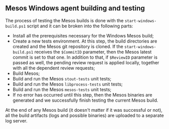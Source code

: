 ## Mesos Windows agent building and testing

The process of testing the Mesos builds is done with the `start-windows-build.ps1` script and it can be broken into the following parts:

* Install all the prerequisites necessary for the Windows Mesos build;
* Create a new tests environment. At this step, the build directories are created and the Mesos git repository is cloned. If the `start-windows-build.ps1` receives the `$CommitID` parameter, then the Mesos latest commit is set to that one. In addition to that, if `$ReviewID` parameter is passed as well, the pending review request is applied locally, together with all the dependent review requests;
* Build Mesos;
* Build and run the Mesos `stout-tests` unit tests;
* Build and run the Mesos `libprocess-tests` unit tests;
* Build and run the Mesos `mesos-tests` unit tests;
* If no error has occurred until this step, then the Mesos binaries are generated and we successfully finish testing the current Mesos build.

At the end of any Mesos build (it doesn't matter if it was successful or not), all the build artifacts (logs and possible binaries) are uploaded to a separate log server.
